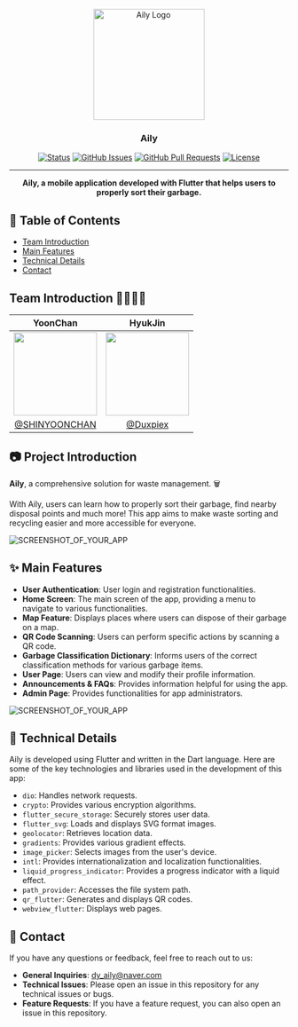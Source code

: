 <p align="center">
  <img width=200px height=200px src="https://avatars.githubusercontent.com/u/133015509?s=200&v=4" alt="Aily Logo" width="100">
</p>

<h3 align="center">Aily</h3>

<div align="center">

[![Status](https://img.shields.io/badge/status-active-success.svg)]()
[![GitHub Issues](https://img.shields.io/github/issues/Aily-AIRecycle/Aily_app)](https://github.com/Aily-AIRecycle/Aily_app/issues)
[![GitHub Pull Requests](https://img.shields.io/github/issues-pr/Aily-AIRecycle/Aily_app)](https://github.com/Aily-AIRecycle/Aily_app/pulls)
[![License](https://img.shields.io/badge/license-Apache%202.0-blue.svg)](https://opensource.org/licenses/Apache-2.0)

</div>

---


<p align="center"><strong>
  Aily, a mobile application developed with Flutter that helps users to properly sort their garbage. </strong><br>
</p>

## 📝 Table of Contents

- [Team Introduction](#team_introduction)
- [Main Features](#main_features)
- [Technical Details](#technical_details)
- [Contact](#contact)


## Team Introduction 👨‍👩‍👦‍👦

|YoonChan|HyukJin|
|:-:|:-:|
|<img width="150" src="https://avatars.githubusercontent.com/u/127603311?v=4"/>|<img width="150" src="https://avatars.githubusercontent.com/u/105481489?v=4"/>
|[@SHINYOONCHAN](https://github.com/SHINYOONCHAN)|[@Duxpiex](https://github.com/Duxpiex)

## 📷 Project Introduction <a name = "team_introduction"></a>

**Aily**, a comprehensive solution for waste management. 🗑️

With Aily, users can learn how to properly sort their garbage, find nearby disposal points and much more! This app aims to make waste sorting and recycling easier and more accessible for everyone.

![SCREENSHOT_OF_YOUR_APP](LINK_TO_SCREENSHOT)

## ✨ Main Features <a name = "main_features"></a>

- **User Authentication**: User login and registration functionalities.
- **Home Screen**: The main screen of the app, providing a menu to navigate to various functionalities.
- **Map Feature**: Displays places where users can dispose of their garbage on a map.
- **QR Code Scanning**: Users can perform specific actions by scanning a QR code.
- **Garbage Classification Dictionary**: Informs users of the correct classification methods for various garbage items.
- **User Page**: Users can view and modify their profile information.
- **Announcements & FAQs**: Provides information helpful for using the app.
- **Admin Page**: Provides functionalities for app administrators.

![SCREENSHOT_OF_YOUR_APP](LINK_TO_SCREENSHOT)

## 🔨 Technical Details <a name = "technical_details"></a>

Aily is developed using Flutter and written in the Dart language. Here are some of the key technologies and libraries used in the development of this app:

- `dio`: Handles network requests.
- `crypto`: Provides various encryption algorithms.
- `flutter_secure_storage`: Securely stores user data.
- `flutter_svg`: Loads and displays SVG format images.
- `geolocator`: Retrieves location data.
- `gradients`: Provides various gradient effects.
- `image_picker`: Selects images from the user's device.
- `intl`: Provides internationalization and localization functionalities.
- `liquid_progress_indicator`: Provides a progress indicator with a liquid effect.
- `path_provider`: Accesses the file system path.
- `qr_flutter`: Generates and displays QR codes.
- `webview_flutter`: Displays web pages.

## 📧 Contact <a name = "contact"></a>

If you have any questions or feedback, feel free to reach out to us:

- **General Inquiries**: [dy_aily@naver.com](mailto:dy_aily@naver.com)
- **Technical Issues**: Please open an issue in this repository for any technical issues or bugs.
- **Feature Requests**: If you have a feature request, you can also open an issue in this repository.

